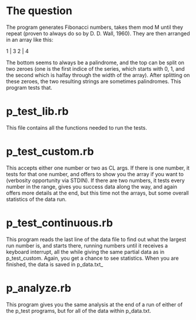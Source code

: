# The question

The program generates Fibonacci numbers, takes them mod M until they repeat (proven to always do so by D. D. Wall, 1960). They are then arranged in an array like this:

1  | 3
2  | 4

The bottom seems to always be a palindrome, and the top can be split on two zeroes (one is the first indice of the series, which starts with 0, 1, and the second which is halfay through the width of the array). After splitting on these zeroes, the two resulting strings are sometimes palindromes. This program tests that. 

# p\_test\_lib.rb
This file contains all the functions needed to run the tests.

# p\_test\_custom.rb
This accepts either one number or two as CL args. If there is one number, it tests for that one number, and offers to show you the array if you want to (verbosity opportunity via STDIN). If there are two numbers, it tests every number in the range, gives you success data along the way, and again offers more details at the end, but this time not the arrays, but some overall statistics of the data run. 

# p\_test\_continuous.rb
This program reads the last line of the data file to find out what the largest run number is, and starts there, running numbers until it receives a keyboard interrupt, all the while giving the same partial data as in p\_test\_custom. Again, you get a chance to see statistics. When you are finished, the data is saved in p\_data.txt_

# p\_analyze.rb

This program gives you the same analysis at the end of a run of either of the p\_test programs, but for all of the data within p\_data.txt.
